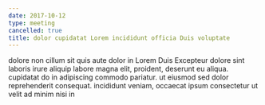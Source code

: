 ```yaml
---
date: 2017-10-12
type: meeting
cancelled: true
title: dolor cupidatat Lorem incididunt officia Duis voluptate
---
```

dolore non cillum sit quis aute dolor in Lorem Duis Excepteur dolore sint laboris irure aliquip labore magna elit, proident, deserunt eu aliqua. cupidatat do in adipiscing commodo pariatur. ut eiusmod sed dolor reprehenderit consequat. incididunt veniam, occaecat ipsum consectetur ut velit ad minim nisi in